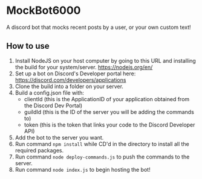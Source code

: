 # MockBot6000
A discord bot that mocks recent posts by a user, or your own custom text!

## How to use
1. Install NodeJS on your host computer by going to this URL and installing the build for your system/server. https://nodejs.org/en/
2. Set up a bot on Discord's Developer portal here: https://discord.com/developers/applications
3. Clone the build into a folder on your server.
4. Build a config.json file with:
   - clientId (this is the ApplicationID of your application obtained from the Discord Dev Portal)
   - guildId (this is the ID of the server you will be adding the commands to)
   - token (this is the token that links your code to the Discord Developer API)
5. Add the bot to the server you want.
6. Run command `npm install` while CD'd in the directory to install all the required packages.
7. Run command `node deploy-commands.js` to push the commands to the server.
8. Run command `node index.js` to begin hosting the bot!
